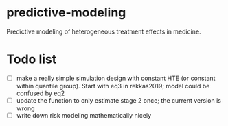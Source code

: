 # predictive-modeling
Predictive modeling of heterogeneous treatment effects in medicine.

# Todo list
* [ ] make a really simple simulation design with constant HTE (or constant within quantile group). Start with eq3 in rekkas2019; model could be confused by eq2
* [ ] update the function to only estimate stage 2 once; the current version is wrong
* [ ] write  down risk modeling mathematically nicely
